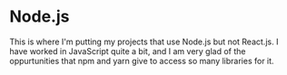 # Node.js

This is where I'm putting my projects that use Node.js but not React.js. I have worked in JavaScript quite a bit, and I am very glad of the oppurtunities that npm and yarn give to access so many libraries for it.
